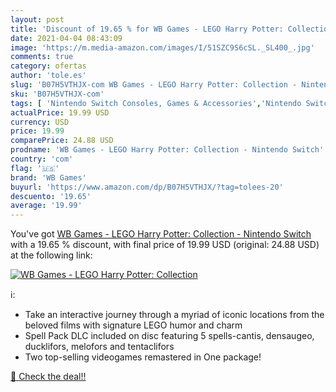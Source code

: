 ```yaml
---
layout: post
title: 'Discount of 19.65 % for WB Games - LEGO Harry Potter: Collection'
date: 2021-04-04 08:43:09
image: 'https://m.media-amazon.com/images/I/51SZC9S6cSL._SL400_.jpg'
comments: true
category: ofertas
author: 'tole.es'
slug: 'B07H5VTHJX-com WB Games - LEGO Harry Potter: Collection - Nintendo Switch'
sku: 'B07H5VTHJX-com'
tags: [ 'Nintendo Switch Consoles, Games & Accessories','Nintendo Switch Games','Video Games','Videogames','lego','wb games', ]
actualPrice: 19.99 USD
currency: USD
price: 19.99
comparePrice: 24.88 USD
prodname: 'WB Games - LEGO Harry Potter: Collection - Nintendo Switch'
country: 'com'
flag: '🇺🇸'
brand: 'WB Games'
buyurl: 'https://www.amazon.com/dp/B07H5VTHJX/?tag=tolees-20'
descuento: '19.65'
average: '19.99'
---
```


You've got [WB Games - LEGO Harry Potter: Collection - Nintendo Switch](https://www.amazon.com/dp/B07H5VTHJX/?tag=tolees-20) with a  19.65 % discount, with final price of 19.99 USD (original: 24.88 USD) at the following link:

[![WB Games - LEGO Harry Potter: Collection](https://m.media-amazon.com/images/I/51SZC9S6cSL._SL400_.jpg)](https://www.amazon.com/dp/B07H5VTHJX/?tag=tolees-20)

ℹ️:

- Take an interactive journey through a myriad of iconic locations from the beloved films with signature LEGO humor and charm
- Spell Pack DLC included on disc featuring 5 spells-cantis, densaugeo, ducklifors, melofors and tentaclifors
- Two top-selling videogames remastered in One package!

[🛒 Check the deal!!](https://www.amazon.com/dp/B07H5VTHJX/?tag=tolees-20)
